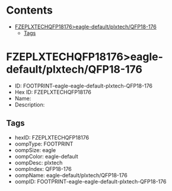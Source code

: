 



Contents
========

* [FZEPLXTECHQFP18176>eagle-default/plxtech/QFP18-176](#fzeplxtechqfp18176eagle-defaultplxtechqfp18-176)
	* [Tags](#tags)

# FZEPLXTECHQFP18176>eagle-default/plxtech/QFP18-176

- ID: FOOTPRINT-eagle-eagle-default-plxtech-QFP18-176
- Hex ID: FZEPLXTECHQFP18176
- Name: 
- Description: 

## Tags

- hexID: FZEPLXTECHQFP18176
- oompType: FOOTPRINT
- oompSize: eagle
- oompColor: eagle-default
- oompDesc: plxtech
- oompIndex: QFP18-176
- oompName: eagle-default/plxtech/QFP18-176
- oompID: FOOTPRINT-eagle-eagle-default-plxtech-QFP18-176
